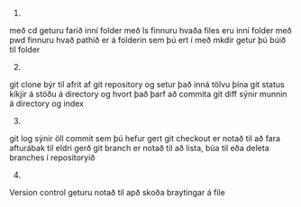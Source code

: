 1.

með cd geturu farið inní folder
með ls finnuru hvaða files eru inní folder
með pwd finnuru hvað pathið er á folderin sem þú ert í
með mkdir getur þú búið til folder

2.

git clone býr til afrit  af git repository og setur það inná tölvu þína
git status kíkjir á stöðu á directory og hvort það þarf að commita
git diff sýnir munnin á directory og index

3.

git log sýnir öll commit sem þú hefur gert
git checkout er notað til að fara afturábak til eldri gerð
git branch er notað til að lista, búa til eða deleta branches í repositoryið

4.

Version control geturu notað til apð skoða braytingar á file
